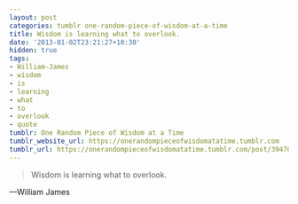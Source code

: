 ```yaml
---
layout: post
categories: tumblr one-random-piece-of-wisdom-at-a-time
title: Wisdom is learning what to overlook.
date: '2013-01-02T23:21:27+10:30'
hidden: true
tags:
- William-James
- wisdom
- is
- learning
- what
- to
- overlook
- quote
tumblr: One Random Piece of Wisdom at a Time
tumblr_website_url: https://onerandompieceofwisdomatatime.tumblr.com
tumblr_url: https://onerandompieceofwisdomatatime.tumblr.com/post/39470453633/wisdom-is-learning-what-to-overlook
---
```

> Wisdom is learning what to overlook.

—William James
